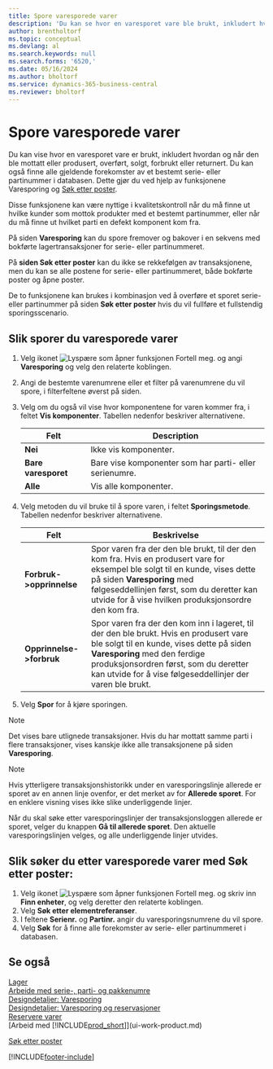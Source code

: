 ```yaml
---
title: Spore varesporede varer
description: 'Du kan se hvor en varesporet vare ble brukt, inkludert hvordan og når den ble mottatt, produsert eller returnert med funksjonene Varesporing og Søk etter poster.'
author: brentholtorf
ms.topic: conceptual
ms.devlang: al
ms.search.keywords: null
ms.search.forms: '6520,'
ms.date: 05/16/2024
ms.author: bholtorf
ms.service: dynamics-365-business-central
ms.reviewer: bholtorf
---
```

# Spore varesporede varer

Du kan vise hvor en varesporet vare er brukt, inkludert hvordan og når den ble mottatt eller produsert, overført, solgt, forbrukt eller returnert. Du kan også finne alle gjeldende forekomster av et bestemt serie- eller partinummer i databasen. Dette gjør du ved hjelp av funksjonene Varesporing og [Søk etter poster](ui-find-entries.md).  

Disse funksjonene kan være nyttige i kvalitetskontroll når du må finne ut hvilke kunder som mottok produkter med et bestemt partinummer, eller når du må finne ut hvilket parti en defekt komponent kom fra.  

 På siden **Varesporing** kan du spore fremover og bakover i en sekvens med bokførte lagertransaksjoner for serie- eller partinummeret.  

 På **siden Søk etter poster** kan du ikke se rekkefølgen av transaksjonene, men du kan se alle postene for serie- eller partinummeret, både bokførte poster og åpne poster.  

 De to funksjonene kan brukes i kombinasjon ved å overføre et sporet serie- eller partinummer på siden **Søk etter poster** hvis du vil fullføre et fullstendig sporingsscenario. <!-- For more information, see [Walkthrough: Tracing Serial-Lot Numbers](walkthrough-tracing-serial-lot-numbers.md).   -->

## Slik sporer du varesporede varer  

1.  Velg ikonet ![Lyspære som åpner funksjonen Fortell meg.](media/ui-search/search_small.png "Fortell hva du vil gjøre") og angi **Varesporing** og velg den relaterte koblingen.  
2.  Angi de bestemte varenumrene eller et filter på varenumrene du vil spore, i filterfeltene øverst på siden.  
3.  Velg om du også vil vise hvor komponentene for varen kommer fra, i feltet **Vis komponenter**. Tabellen nedenfor beskriver alternativene.  

    |Felt|Description|  
    |----------------------------------|---------------------------------------|  
    |**Nei**|Ikke vis komponenter.|  
    |**Bare varesporet**|Bare vise komponenter som har parti- eller serienumre.|  
    |**Alle**|Vis alle komponenter.|  

4.  Velg metoden du vil bruke til å spore varen, i feltet **Sporingsmetode**. Tabellen nedenfor beskriver alternativene.  

    |Felt|Beskrivelse|  
    |----------------------------------|---------------------------------------|  
    |**Forbruk->opprinnelse**|Spor varen fra der den ble brukt, til der den kom fra. Hvis en produsert vare for eksempel ble solgt til en kunde, vises dette på siden **Varesporing** med følgeseddellinjen først, som du deretter kan utvide for å vise hvilken produksjonsordre den kom fra.|  
    |**Opprinnelse->forbruk**|Spor varen fra der den kom inn i lageret, til der den ble brukt. Hvis en produsert vare ble solgt til en kunde, vises dette på siden **Varesporing** med den ferdige produksjonsordren først, som du deretter kan utvide for å vise følgeseddellinjer der varen ble brukt.|  

5.  Velg **Spor** for å kjøre sporingen.  

> [!NOTE]  
>  Det vises bare utlignede transaksjoner. Hvis du har mottatt samme parti i flere transaksjoner, vises kanskje ikke alle transaksjonene på siden **Varesporing**.   

> [!NOTE]  
>  Hvis ytterligere transaksjonshistorikk under en varesporingslinje allerede er sporet av en annen linje ovenfor, er det merket av for **Allerede sporet**. For en enklere visning vises ikke slike underliggende linjer.  
>   
>  Når du skal søke etter varesporingslinjer der transaksjonsloggen allerede er sporet, velger du knappen **Gå til allerede sporet**. Den aktuelle varesporingslinjen velges, og alle underliggende linjer utvides.  

## Slik søker du etter varesporede varer med Søk etter poster:  

1. Velg ikonet ![Lyspære som åpner funksjonen Fortell meg.](media/ui-search/search_small.png "Fortell hva du vil gjøre") og skriv inn **Finn enheter**, og velg deretter den relaterte koblingen.  
2. Velg **Søk etter elementreferanser**.
3. I feltene **Serienr.** og **Partinr.** angir du varesporingsnumrene du vil spore.  
4. Velg **Søk** for å finne alle forekomster av serie- eller partinummeret i databasen.  

## Se også

[Lager](inventory-manage-inventory.md)  
[Arbeide med serie-, parti- og pakkenumre](inventory-how-work-item-tracking.md)  
[Designdetaljer: Varesporing](design-details-item-tracking.md)  
[Designdetaljer: Varesporing og reservasjoner](design-details-item-tracking-and-reservations.md)  
[Reservere varer](inventory-how-to-reserve-items.md)  
[Arbeid med [!INCLUDE[prod_short](includes/prod_short.md)]](ui-work-product.md)  
<!-- [Walkthrough: Tracing Serial-Lot Numbers](walkthrough-tracing-serial-lot-numbers.md)   -->
[Søk etter poster](ui-find-entries.md)  


[!INCLUDE[footer-include](includes/footer-banner.md)]
